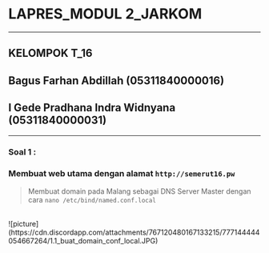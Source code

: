 # **LAPRES_MODUL 2_JARKOM** 
-----------------------------------
## **KELOMPOK T_16**
## Bagus Farhan Abdillah (05311840000016)
## I Gede Pradhana Indra Widnyana (05311840000031)

-----------------------------------
### Soal 1 :
### Membuat web utama dengan alamat ```http://semerut16.pw```

>Membuat domain pada Malang sebagai DNS Server Master dengan cara ``nano /etc/bind/named.conf.local``
<br />
![picture](https://cdn.discordapp.com/attachments/767120480167133215/777144444054667264/1.1_buat_domain_conf_local.JPG)
